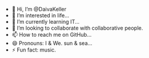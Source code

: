- 👋 Hi, I’m @DaivaKeller
- 👀 I’m interested in life...
- 🌱 I’m currently learning IT...
- 💞️ I’m looking to collaborate with collaborative people. 
- 📫 How to reach me on GitHub...
- 😄 Pronouns: I & We. sun & sea...
- ⚡ Fun fact: music.

<!---
DaivaKeller/DaivaKeller is a ✨ special ✨ repository because its `README.md` (this file) appears on your GitHub profile.
You can click the Preview link to take a look at your changes.
--->
